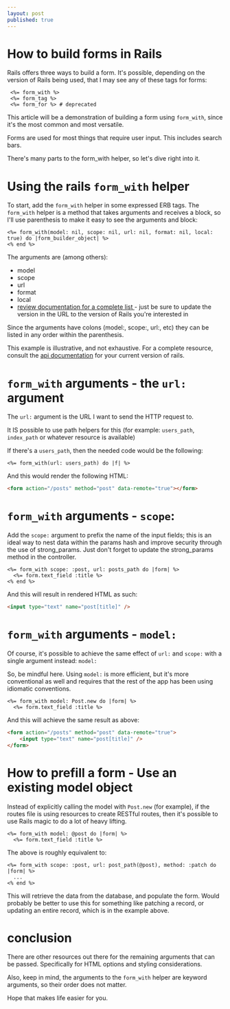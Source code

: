 ```yaml
---
layout: post
published: true
---
```


# How to build forms in Rails

Rails offers three ways to build a form. It's possible, depending on the version of Rails being used, that I may see any of these tags for forms:

```erb
 <%= form_with %>
 <%= form_tag %>
 <%= form_for %> # deprecated
```

This article will be a demonstration of building a form using `form_with`, since it's the most common and most versatile.

Forms are used for most things that require user input. This includes search bars.

There's many parts to the form_with helper, so let's dive right into it.

# Using the rails `form_with` helper

To start, add the `form_with` helper in some expressed ERB tags. The `form_with` helper is a method that takes arguments and receives a block, so I'll use parenthesis to make it easy to see the arguments and block:

```erb
<%= form_with(model: nil, scope: nil, url: nil, format: nil, local: true) do |form_builder_object| %>
<% end %>
```

The arguments are (among others):

-   model
-   scope
-   url
-   format
-   local
-   [ review documentation for a complete list ](https://api.rubyonrails.org/v5.2.8/) - just be sure to update the version in the URL to the version of Rails you're interested in

Since the arguments have colons (model:, scope:, url:, etc) they can be listed in any order within the parenthesis.

This example is illustrative, and not exhaustive. For a complete resource, consult the [api documentation](https://api.rubyonrails.org/v5.2.8/) for your current version of rails.

# `form_with` arguments - the `url:` argument

The `url:` argument is the URL I want to send the HTTP request to.

It IS possible to use path helpers for this (for example: `users_path`, `index_path` or whatever resource is available)

If there's a `users_path`, then the needed code would be the following:

```erb
<%= form_with(url: users_path) do |f| %>
```

And this would render the following HTML:

```html
<form action="/posts" method="post" data-remote="true"></form>
```

# `form_with` arguments - `scope`:

Add the `scope:` argument to prefix the name of the input fields; this is an ideal way to nest data within the params hash and improve security through the use of strong_params. Just don't forget to update the strong_params method in the controller.

```erb
<%= form_with scope: :post, url: posts_path do |form| %>
  <%= form.text_field :title %>
<% end %>
```

And this will result in rendered HTML as such:

```html
<input type="text" name="post[title]" />
```

# `form_with` arguments - `model:`

Of course, it's possible to achieve the same effect of `url:` and `scope:` with a single argument instead: `model:`

So, be mindful here. Using `model:` is more efficient, but it's more conventional as well and requires that the rest of the app has been using idiomatic conventions.

```erb
<%= form_with model: Post.new do |form| %>
  <%= form.text_field :title %>
```

And this will achieve the same result as above:

```html
<form action="/posts" method="post" data-remote="true">
    <input type="text" name="post[title]" />
</form>
```

# How to prefill a form - Use an existing model object

Instead of explicitly calling the model with `Post.new` (for example), if the routes file is using resources to create RESTful routes, then it's possible to use Rails magic to do a lot of heavy lifting.

```erb
<%= form_with model: @post do |form| %>
  <%= form.text_field :title %>
```

The above is roughly equivalent to:

```erb
<%= form_with scope: :post, url: post_path(@post), method: :patch do |form| %>
  ...
<% end %>
```

This will retrieve the data from the database, and populate the form. Would probably be better to use this for something like patching a record, or updating an entire record, which is in the example above.

# conclusion

There are other resources out there for the remaining arguments that can be passed. Specifically for HTML options and styling considerations.

Also, keep in mind, the arguments to the `form_with` helper are keyword arguments, so their order does not matter.

Hope that makes life easier for you.

